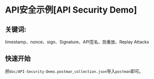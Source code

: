 # API安全示例[API Security Demo]
## 关键词: 
timestamp、nonce、sign、Signature、API签名、防重放、Replay Attacks

## 快速开始
把`doc/API-Security-Demo.postman_collection.json`导入`postman`即可。






